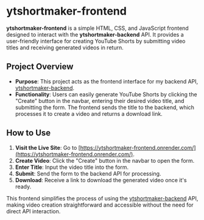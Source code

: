 # ytshortmaker-frontend

**ytshortmaker-frontend** is a simple HTML, CSS, and JavaScript frontend designed to interact with the **ytshortmaker-backend** API. It provides a user-friendly interface for creating YouTube Shorts by submitting video titles and receiving generated videos in return.

## Project Overview

- **Purpose**: This project acts as the frontend interface for my backend API, [ytshortmaker-backend](https://github.com/legeRise/ytshortmaker-backend.git).
- **Functionality**: Users can easily generate YouTube Shorts by clicking the "Create" button in the navbar, entering their desired video title, and submitting the form. The frontend sends the title to the backend, which processes it to create a video and returns a download link.

## How to Use

1. **Visit the Live Site**: Go to [https://ytshortmaker-frontend.onrender.com/](https://ytshortmaker-frontend.onrender.com/).
2. **Create Video**: Click the "Create" button in the navbar to open the form.
3. **Enter Title**: Input the video title into the form.
4. **Submit**: Send the form to the backend API for processing.
5. **Download**: Receive a link to download the generated video once it's ready.

This frontend simplifies the process of using the [ytshortmaker-backend](https://github.com/legeRise/ytshortmaker-backend.git) API, making video creation straightforward and accessible without the need for direct API interaction.
